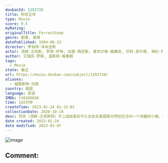 ```yaml
---
doubanId: 1292720
title: 阿甘正传
type: Movie
score: 9.5
myRating: 
originalTitle: ForrestGump
genre: 剧情, 爱情
datePublished: 1994-06-23
director: 罗伯特·泽米吉斯
actor: 汤姆·汉克斯, 罗宾·怀特, 加里·西尼斯, 麦凯尔泰·威廉逊, 莎莉·菲尔德, 海利·乔·奥斯蒙, 迈克尔·康纳·亨弗里斯, 哈罗德·, 山姆·安德森, 伊俄涅·, 彼得·道博森, 希博汗·法隆, 伊丽莎白·汉克斯, 汉娜·豪尔, 克里斯托弗·琼斯, 罗布·兰德里, 杰森·麦克奎尔, 桑尼·施罗耶, 艾德·戴维斯, 丹尼尔, 大卫·布里斯宾, 德博拉·麦克蒂尔, 艾尔·哈林顿, 阿非莫·奥米拉, 约翰·沃德斯塔德, 迈克尔·伯吉斯, 埃里克·安德伍德, 拜伦·明斯, 斯蒂芬·布吉格沃特, 约翰·威廉·高尔特, 希拉里·沙普兰, 伊莎贝尔·罗斯, 理查德·达历山德罗, 迪克·史迪威, 迈克尔, 杰弗里·布莱克, 瓦妮莎·罗斯, 迪克·卡维特, 马拉·苏查雷特扎, 乔·阿拉斯奇, ·本森·泰瑞, 约翰·列侬, 埃尔维斯·普雷斯利, 罗纳德·里根, 鲍勃·霍普, 约翰·肯尼迪, 理查德·尼克松, 吴俊全, 蒂莫西·麦克尼尔, 杰拉尔德·福特, 布雷特·赖斯
author: 艾瑞克·罗斯, 温斯顿·格鲁姆
tags:
  - Movie
state: 看过
url: https://movie.douban.com/subject/1292720/
aliases:
  - 福雷斯特·冈普
country: 美国
language: 英语
IMDb: tt0109830
time: 142分钟
createTime: 2023-01-24 01:15:01
collectionDate: 2020-10-19
desc: 阿甘（汤姆·汉克斯饰）于二战结束后不久出生在美国南方阿拉巴马州一个闭塞的小镇，他先天弱智，智商只有75，然而他的妈妈是一个性格坚强的女性，她常常鼓励阿甘“傻人有傻福”，要他自强不息。阿甘像普通孩子...
date created: 2023-01-24
date modified: 2023-03-07
---
```


![image](p2372307693.jpg)

Comment:
---
